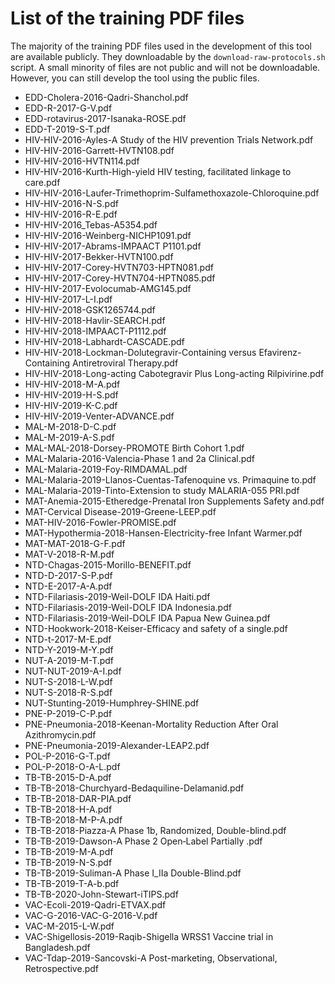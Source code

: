 # List of the training PDF files

The majority of the training PDF files used in the development of this tool are available publicly.
They downloadable by the `download-raw-protocols.sh` script.
A small minority of files are not public and will not be downloadable.
However, you can still develop the tool using the public files.

* EDD-Cholera-2016-Qadri-Shanchol.pdf
* EDD-R-2017-G-V.pdf
* EDD-rotavirus-2017-Isanaka-ROSE.pdf
* EDD-T-2019-S-T.pdf
* HIV-HIV-2016-Ayles-A Study of the HIV prevention Trials Network.pdf
* HIV-HIV-2016-Garrett-HVTN108.pdf
* HIV-HIV-2016-HVTN114.pdf
* HIV-HIV-2016-Kurth-High-yield HIV testing, facilitated linkage to care.pdf
* HIV-HIV-2016-Laufer-Trimethoprim-Sulfamethoxazole-Chloroquine.pdf
* HIV-HIV-2016-N-S.pdf
* HIV-HIV-2016-R-E.pdf
* HIV-HIV-2016_Tebas-A5354.pdf
* HIV-HIV-2016-Weinberg-NICHP1091.pdf
* HIV-HIV-2017-Abrams-IMPAACT P1101.pdf
* HIV-HIV-2017-Bekker-HVTN100.pdf
* HIV-HIV-2017-Corey-HVTN703-HPTN081.pdf
* HIV-HIV-2017-Corey-HVTN704-HPTN085.pdf
* HIV-HIV-2017-Evolocumab-AMG145.pdf
* HIV-HIV-2017-L-I.pdf
* HIV-HIV-2018-GSK1265744.pdf
* HIV-HIV-2018-Havlir-SEARCH.pdf
* HIV-HIV-2018-IMPAACT-P1112.pdf
* HIV-HIV-2018-Labhardt-CASCADE.pdf
* HIV-HIV-2018-Lockman-Dolutegravir-Containing versus Efavirenz-Containing Antiretroviral Therapy.pdf
* HIV-HIV-2018-Long-acting Cabotegravir Plus Long-acting Rilpivirine.pdf
* HIV-HIV-2018-M-A.pdf
* HIV-HIV-2019-H-S.pdf
* HIV-HIV-2019-K-C.pdf
* HIV-HIV-2019-Venter-ADVANCE.pdf
* MAL-M-2018-D-C.pdf
* MAL-M-2019-A-S.pdf
* MAL-MAL-2018-Dorsey-PROMOTE Birth Cohort 1.pdf
* MAL-Malaria-2016-Valencia-Phase 1 and 2a Clinical.pdf
* MAL-Malaria-2019-Foy-RIMDAMAL.pdf
* MAL-Malaria-2019-Llanos-Cuentas-Tafenoquine vs. Primaquine to.pdf
* MAL-Malaria-2019-Tinto-Extension to study MALARIA-055 PRI.pdf
* MAT-Anemia-2015-Etheredge-Prenatal Iron Supplements Safety and.pdf
* MAT-Cervical Disease-2019-Greene-LEEP.pdf
* MAT-HIV-2016-Fowler-PROMISE.pdf
* MAT-Hypothermia-2018-Hansen-Electricity-free Infant Warmer.pdf
* MAT-MAT-2018-G-F.pdf
* MAT-V-2018-R-M.pdf
* NTD-Chagas-2015-Morillo-BENEFIT.pdf
* NTD-D-2017-S-P.pdf
* NTD-E-2017-A-A.pdf
* NTD-Filariasis-2019-Weil-DOLF IDA Haiti.pdf
* NTD-Filariasis-2019-Weil-DOLF IDA Indonesia.pdf
* NTD-Filariasis-2019-Weil-DOLF IDA Papua New Guinea.pdf
* NTD-Hookwork-2018-Keiser-Efficacy and safety of a single.pdf
* NTD-t-2017-M-E.pdf
* NTD-Y-2019-M-Y.pdf
* NUT-A-2019-M-T.pdf
* NUT-NUT-2019-A-I.pdf
* NUT-S-2018-L-W.pdf
* NUT-S-2018-R-S.pdf
* NUT-Stunting-2019-Humphrey-SHINE.pdf
* PNE-P-2019-C-P.pdf
* PNE-Pneumonia-2018-Keenan-Mortality Reduction After Oral Azithromycin.pdf
* PNE-Pneumonia-2019-Alexander-LEAP2.pdf
* POL-P-2016-G-T.pdf
* POL-P-2018-O-A-L.pdf
* TB-TB-2015-D-A.pdf
* TB-TB-2018-Churchyard-Bedaquiline-Delamanid.pdf
* TB-TB-2018-DAR-PIA.pdf
* TB-TB-2018-H-A.pdf
* TB-TB-2018-M-P-A.pdf
* TB-TB-2018-Piazza-A Phase 1b, Randomized, Double-blind.pdf
* TB-TB-2019-Dawson-A Phase 2 Open‐Label Partially .pdf
* TB-TB-2019-M-A.pdf
* TB-TB-2019-N-S.pdf
* TB-TB-2019-Suliman-A Phase I_IIa Double-Blind.pdf
* TB-TB-2019-T-A-b.pdf
* TB-TB-2020-John-Stewart-iTIPS.pdf
* VAC-Ecoli-2019-Qadri-ETVAX.pdf
* VAC-G-2016-VAC-G-2016-V.pdf
* VAC-M-2015-L-W.pdf
* VAC-Shigellosis-2019-Raqib-Shigella WRSS1 Vaccine trial in Bangladesh.pdf
* VAC-Tdap-2019-Sancovski-A Post-marketing, Observational, Retrospective.pdf
